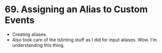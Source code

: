 # 69. Assigning an Alias to Custom Events
- Creating aliases.
- Also took care of the tslinting stuff as I did for input aliases. Wow. I'm understanding this thing.